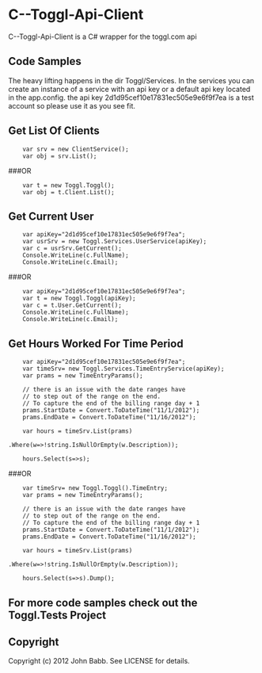 # C--Toggl-Api-Client

C--Toggl-Api-Client is a C# wrapper for the toggl.com api

## Code Samples

The heavy lifting happens in the dir Toggl/Services.
In the services you can create an instance of a service with an api key or a default api key located in the app.config.
the api key 2d1d95cef10e17831ec505e9e6f9f7ea is a test account so please use it as you see fit.

## Get List Of Clients

        var srv = new ClientService();
        var obj = srv.List();

###OR

        var t = new Toggl.Toggl();
        var obj = t.Client.List();

## Get Current User

        var apiKey="2d1d95cef10e17831ec505e9e6f9f7ea";
        var usrSrv = new Toggl.Services.UserService(apiKey);
        var c = usrSrv.GetCurrent();
        Console.WriteLine(c.FullName);
        Console.WriteLine(c.Email);

###OR

        var apiKey="2d1d95cef10e17831ec505e9e6f9f7ea";
        var t = new Toggl.Toggl(apiKey);
        var c = t.User.GetCurrent();
        Console.WriteLine(c.FullName);
        Console.WriteLine(c.Email);

## Get Hours Worked For Time Period

        var apiKey="2d1d95cef10e17831ec505e9e6f9f7ea";
        var timeSrv= new Toggl.Services.TimeEntryService(apiKey);
        var prams = new TimeEntryParams();

        // there is an issue with the date ranges have
        // to step out of the range on the end.
        // To capture the end of the billing range day + 1
        prams.StartDate = Convert.ToDateTime("11/1/2012");
        prams.EndDate = Convert.ToDateTime("11/16/2012");

        var hours = timeSrv.List(prams)
                                .Where(w=>!string.IsNullOrEmpty(w.Description));

        hours.Select(s=>s);

###OR

        var timeSrv= new Toggl.Toggl().TimeEntry;
        var prams = new TimeEntryParams();

        // there is an issue with the date ranges have
        // to step out of the range on the end.
        // To capture the end of the billing range day + 1
        prams.StartDate = Convert.ToDateTime("11/1/2012");
        prams.EndDate = Convert.ToDateTime("11/16/2012");

        var hours = timeSrv.List(prams)
                                .Where(w=>!string.IsNullOrEmpty(w.Description));

        hours.Select(s=>s).Dump();

## For more code samples check out the Toggl.Tests Project

## Copyright

Copyright (c) 2012 John Babb. See LICENSE for details.